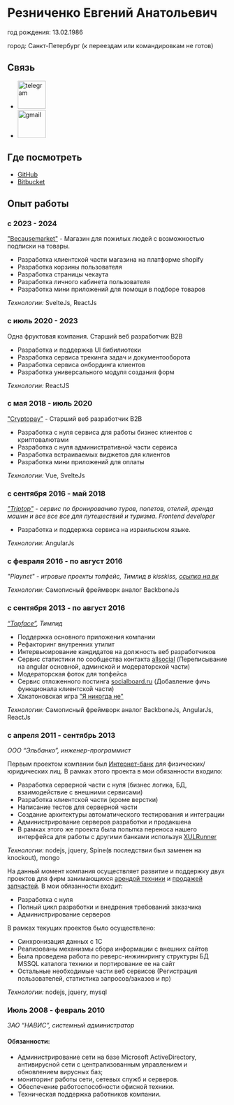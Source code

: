 # Резниченко Евгений Анатольевич

год рождения: 13.02.1986

город: Санкт-Петербург (к переездам или командировкам не готов)

## Связь
- <a href="https://t.me/kusakyky"><img src="https://upload.wikimedia.org/wikipedia/commons/thumb/8/82/Telegram_logo.svg/768px-Telegram_logo.svg.png" width="64" alt="telegram"/></a>
- <a href="mailto:kusakyky@gmail.com"><img src="https://upload.wikimedia.org/wikipedia/commons/thumb/7/7e/Gmail_icon_%282020%29.svg/768px-Gmail_icon_%282020%29.svg.png" width="64" alt="gmail"/></a>
</div>

## Где посмотреть
- [GitHub](https://github.io/zxcabs/)
- [Bitbucket](https://bitbucket.org/zxcabs/)

## Опыт работы

### c 2023 - 2024
["Becausemarket"](https://becausemarket.com/) - Магазин для пожилых людей с возможностью подписки на товары.

- Разработка клиентской части магазина на платформе shopify
- Разработка корзины пользователя
- Разработка страницы чекаута
- Разработка личного кабинета пользователя
- Разработка мини приложений для помощи в подборе товаров

_Технологии:_
SvelteJs, ReactJs

### c июль 2020 - 2023

Одна фруктовая компания. Старший веб разработчик B2B

- Разработка и поддержка UI бибилиотеки
- Разработка сервиса трекинга задач и документооборота
- Разработка сервиса онбординга клиентов
- Разработка универсального модуля создания форм

_Технологии:_
ReactJS

### с мая 2018 - июль 2020

["Cryptopay"](https://business.cryptopay.me/) - Старший веб разработчик B2B 

- Разработка с нуля сервиса для работы бизнес клиентов с криптовалютами
- Разработка с нуля административной части сервиса
- Разработка встраиваемых виджетов для клиентов
- Разработка мини приложений для оплаты

_Технологии:_
Vue, SvelteJs

### с сентября 2016 - май 2018

_["Triptop"](http://trip-top.com/) - сервис по бронированию туров, полетов, отелей, аренда машин и все все все для путешествий и туризма. Frontend developer_

- Разработка и поддержка сервиса на израильском языке.

_Технологии:_
AngularJs

### c февраля 2016 - по август 2016

_"Playnet" - игровые проекты топфейс, Тимлид в kisskiss, [ссылка на вк](https://new.vk.com/ksskssmeow)_

_Технологии:_
Самописный фреймворк аналог BackboneJs

### с сентября 2013 - по август 2016

_[“Topface”](http://topface.com/), Тимлид_

- Поддержка основного приложения компании
- Рефакторинг внутренних утилит
- Интервьюирование кандидатов на должность веб разработчиков
- Сервис статистики по сообщества контакта [allsocial](http://allsocial.ru) (Переписывание на angular основной, админской и модераторской части)
- Модераторская фоток для топфейса
- Сервис отложенного постинга [socialboard.ru](http://socialboard.ru) (Добавление фичь функционала клиентской части)
- Хакатоновская игра ["Я никогда не"](https://vk.com/app5170296)

_Технологии:_
Самописный фреймворк аналог BackboneJs, AngularJs, ReactJs

### с апреля 2011 - сентябрь 2013

_ООО “Эльбанко”, инженер-программист_

Первым проектом компании был [Интернет-банк](http://elbanco.ru) для физических/юридических лиц. В рамках этого проекта в мои обязанности входило:

- Разработка серверной части с нуля (бизнес логика, БД, взаимодействие с внешними сервисами)
- Разработка клиентской части (кроме верстки)
- Написание тестов для серверной части
- Создание архитектуры автоматического тестирования и интеграции
- Администрирование серверов разработки и продакшена
- В рамках этого же проекта была попытка переноса нашего интерфейса для работы с другими банками используя [XULRunner](http://ru.wikipedia.org/wiki/XULRunner)

_Технологии:_
nodejs, jquery, Spine(в последствии был заменен на knockout), mongo

На данный момент компания осуществляет развитие и поддержку двух проектов для фирм занимающихся [арендой техники](http://promtexspb.ru) и [продажей запчастей](http://part-on.ru).
В мои обязанности входит:

- Разработка с нуля
- Полный цикл разработки и внедрения требований заказчика
- Администрирование серверов

В рамках текущих проектов было осуществлено:

- Синхронизация данных с 1С
- Реализованы механизмы сбора информации с внешних сайтов
- Была проведена работа по реверс-инжинирингу структуры БД MSSQL каталога техники и портирование ее на сайт
- Остальные необходимые части веб сервисов (Регистрация пользователей, статистика запросов/заказов и пр)

_Технологии:_
nodejs, jquery, mysql

### Июль 2008 - февраль  2010
_ЗАО “НАВИС”, системный администратор_
#### Обязанности:
- Администрирование сети на базе Microsoft ActiveDirectory, антивирусной сети с централизованным управлением и обновлением вирусных баз;
- мониторинг работы сети, сетевых служб и серверов.
- Обеспечение работоспособности офисной техники.
- Техническая поддержка работников компании.
